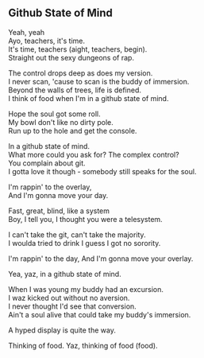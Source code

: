 ## Github State of Mind

Yeah, yeah\
Ayo, teachers, it's time.\
It's time, teachers (aight, teachers, begin).\
Straight out the sexy dungeons of rap.

The control drops deep as does my version.\
I never scan, 'cause to scan is the buddy of immersion.\
Beyond the walls of trees, life is defined.\
I think of food when I'm in a github state of mind.

Hope the soul got some roll.\
My bowl don't like no dirty pole.\
Run up to the hole and get the console.

In a github state of mind.\
What more could you ask for? The complex control?\
You complain about git.\
I gotta love it though - somebody still speaks for the soul.

I'm rappin' to the overlay,\
And I'm gonna move your day.

Fast, great, blind, like a system\
Boy, I tell you, I thought you were a telesystem.

I can't take the git, can't take the majority. \
I woulda tried to drink I guess I got no sorority.

I'm rappin' to the day,
And I'm gonna move your overlay.

Yea, yaz, in a github state of mind.

When I was young my buddy had an excursion. \
I waz kicked out without no aversion.\
I never thought I'd see that conversion.\
Ain't a soul alive that could take my buddy's immersion.

A hyped display is quite the way.

Thinking of food. Yaz, thinking of food (food).